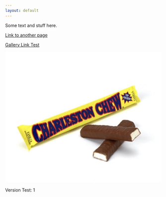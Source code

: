 ```yaml
---
layout: default
---
```


Some text and stuff here.

[Link to another page](./pages/another-page.html)

[Gallery Link Test](./pages/gallery.md)

![Charleston Chews](/assets/images/charlestonchews.jfif)

Version Test: 1